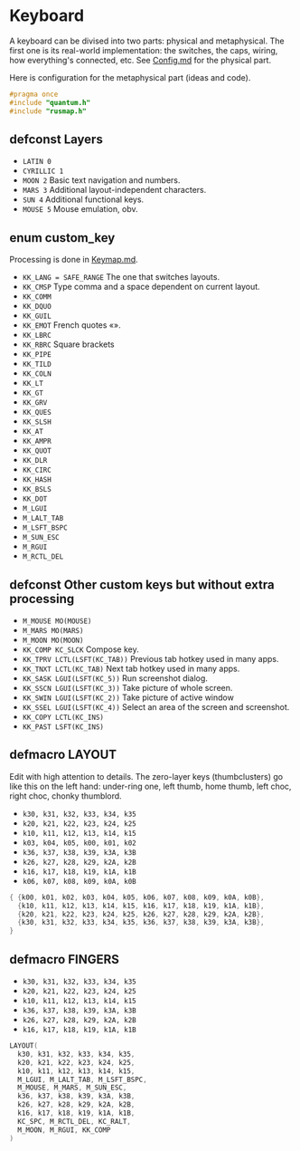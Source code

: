 # Keyboard

A keyboard can be divised into two parts: physical and metaphysical. The first one is its real-world implementation: the switches, the caps, wiring, how everything's connected, etc. See [Config.md](Config.md) for the physical part.

Here is configuration for the metaphysical part (ideas and code).

```c
#pragma once
#include "quantum.h"
#include "rusmap.h"
```

## defconst Layers

- `LATIN 0`
- `CYRILLIC 1`
- `MOON 2`
  Basic text navigation and numbers.
- `MARS 3`
  Additional layout-independent characters.
- `SUN 4`
  Additional functional keys.
- `MOUSE 5`
  Mouse emulation, obv.

## enum custom_key

Processing is done in [Keymap.md](Keymap.md).

- `KK_LANG = SAFE_RANGE`
  The one that switches layouts.
- `KK_CMSP`
  Type comma and a space dependent on current layout.
- `KK_COMM`
- `KK_DQUO`
- `KK_GUIL`
- `KK_EMOT`
  French quotes «».
- `KK_LBRC`
- `KK_RBRC`
  Square brackets
- `KK_PIPE`
- `KK_TILD`
- `KK_COLN`
- `KK_LT`
- `KK_GT`
- `KK_GRV`
- `KK_QUES`
- `KK_SLSH`
- `KK_AT`
- `KK_AMPR`
- `KK_QUOT`
- `KK_DLR`
- `KK_CIRC`
- `KK_HASH`
- `KK_BSLS`
- `KK_DOT`
- `M_LGUI`
- `M_LALT_TAB`
- `M_LSFT_BSPC`
- `M_SUN_ESC`
- `M_RGUI`
- `M_RCTL_DEL`

## defconst Other custom keys but without extra processing

- `M_MOUSE MO(MOUSE)`
- `M_MARS MO(MARS)`
- `M_MOON MO(MOON)`
- `KK_COMP KC_SLCK`
  Compose key.
- `KK_TPRV LCTL(LSFT(KC_TAB))`
  Previous tab hotkey used in many apps.
- `KK_TNXT LCTL(KC_TAB)`
  Next tab hotkey used in many apps.
- `KK_SASK LGUI(LSFT(KC_5))`
  Run screenshot dialog.
- `KK_SSCN LGUI(LSFT(KC_3))`
  Take picture of whole screen.
- `KK_SWIN LGUI(LSFT(KC_2))`
  Take picture of active window
- `KK_SSEL LGUI(LSFT(KC_4))`
  Select an area of the screen and screenshot.
- `KK_COPY LCTL(KC_INS)`
- `KK_PAST LSFT(KC_INS)`

## defmacro LAYOUT

Edit with high attention to details. The zero-layer keys (thumbclusters) go like this on the left hand: under-ring one, left thumb, home thumb, left choc, right choc, chonky thumblord.

- `k30, k31, k32, k33, k34, k35`
- `k20, k21, k22, k23, k24, k25`
- `k10, k11, k12, k13, k14, k15`
- `k03, k04, k05, k00, k01, k02`
- `k36, k37, k38, k39, k3A, k3B`
- `k26, k27, k28, k29, k2A, k2B`
- `k16, k17, k18, k19, k1A, k1B`
- `k06, k07, k08, k09, k0A, k0B`

```c
{ {k00, k01, k02, k03, k04, k05, k06, k07, k08, k09, k0A, k0B},
  {k10, k11, k12, k13, k14, k15, k16, k17, k18, k19, k1A, k1B},
  {k20, k21, k22, k23, k24, k25, k26, k27, k28, k29, k2A, k2B},
  {k30, k31, k32, k33, k34, k35, k36, k37, k38, k39, k3A, k3B},
}
```

## defmacro FINGERS

- `k30, k31, k32, k33, k34, k35`
- `k20, k21, k22, k23, k24, k25`
- `k10, k11, k12, k13, k14, k15`
- `k36, k37, k38, k39, k3A, k3B`
- `k26, k27, k28, k29, k2A, k2B`
- `k16, k17, k18, k19, k1A, k1B`

```c
LAYOUT(
  k30, k31, k32, k33, k34, k35,
  k20, k21, k22, k23, k24, k25,
  k10, k11, k12, k13, k14, k15,
  M_LGUI, M_LALT_TAB, M_LSFT_BSPC,
  M_MOUSE, M_MARS, M_SUN_ESC,
  k36, k37, k38, k39, k3A, k3B,
  k26, k27, k28, k29, k2A, k2B,
  k16, k17, k18, k19, k1A, k1B,
  KC_SPC, M_RCTL_DEL, KC_RALT,
  M_MOON, M_RGUI, KK_COMP
)
```

